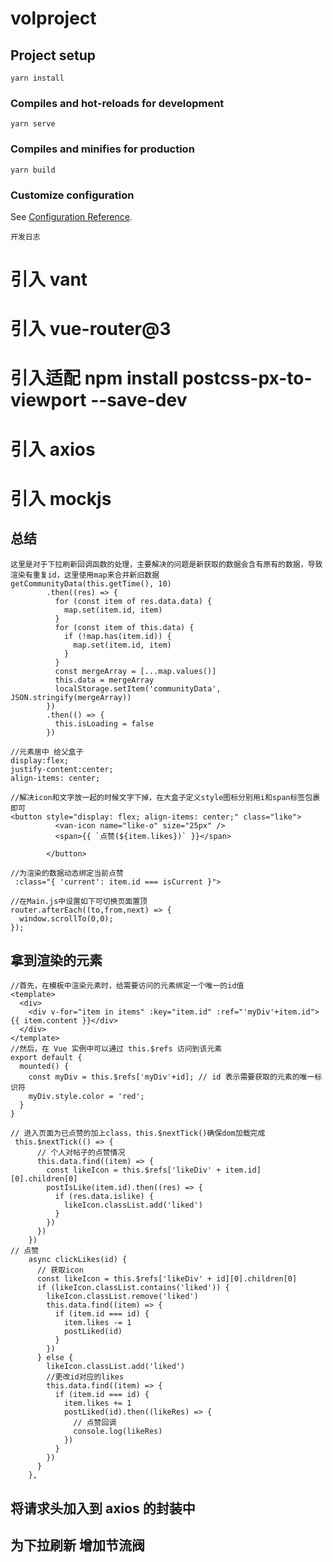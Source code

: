 # volproject

## Project setup

```
yarn install
```

### Compiles and hot-reloads for development

```
yarn serve
```

### Compiles and minifies for production

```
yarn build
```

### Customize configuration

See [Configuration Reference](https://cli.vuejs.org/config/).

```
开发日志
```

# 引入 vant

# 引入 vue-router@3

# 引入适配 npm install postcss-px-to-viewport --save-dev

# 引入 axios

# 引入 mockjs

## 总结

```
这里是对于下拉刷新回调函数的处理，主要解决的问题是新获取的数据会含有原有的数据，导致渲染有重复id，这里使用map来合并新旧数据
getCommunityData(this.getTime(), 10)
        .then((res) => {
          for (const item of res.data.data) {
            map.set(item.id, item)
          }
          for (const item of this.data) {
            if (!map.has(item.id)) {
              map.set(item.id, item)
            }
          }
          const mergeArray = [...map.values()]
          this.data = mergeArray
          localStorage.setItem('communityData', JSON.stringify(mergeArray))
        })
        .then(() => {
          this.isLoading = false
        })
```

```
//元素居中 给父盒子
display:flex;
justify-content:center;
align-items: center;
```

```
//解决icon和文字放一起的时候文字下掉，在大盒子定义style图标分别用i和span标签包裹即可
<button style="display: flex; align-items: center;" class="like">
          <van-icon name="like-o" size="25px" />
          <span>{{ `点赞(${item.likes})` }}</span>

        </button>
```

```
//为渲染的数据动态绑定当前点赞
 :class="{ 'current': item.id === isCurrent }">
```

```
//在Main.js中设置如下可切换页面置顶
router.afterEach((to,from,next) => {
  window.scrollTo(0,0);
});
```

## 拿到渲染的元素

```
//首先，在模板中渲染元素时，给需要访问的元素绑定一个唯一的id值
<template>
  <div>
    <div v-for="item in items" :key="item.id" :ref="'myDiv'+item.id">{{ item.content }}</div>
  </div>
</template>
//然后，在 Vue 实例中可以通过 this.$refs 访问到该元素
export default {
  mounted() {
    const myDiv = this.$refs['myDiv'+id]; // id 表示需要获取的元素的唯一标识符
    myDiv.style.color = 'red';
  }
}
```

```
// 进入页面为已点赞的加上class，this.$nextTick()确保dom加载完成
 this.$nextTick(() => {
      // 个人对帖子的点赞情况
      this.data.find((item) => {
        const likeIcon = this.$refs['likeDiv' + item.id][0].children[0]
        postIsLike(item.id).then((res) => {
          if (res.data.islike) {
            likeIcon.classList.add('liked')
          }
        })
      })
    })
// 点赞
    async clickLikes(id) {
      // 获取icon
      const likeIcon = this.$refs['likeDiv' + id][0].children[0]
      if (likeIcon.classList.contains('liked')) {
        likeIcon.classList.remove('liked')
        this.data.find((item) => {
          if (item.id === id) {
            item.likes -= 1
            postLiked(id)
          }
        })
      } else {
        likeIcon.classList.add('liked')
        //更改id对应的likes
        this.data.find((item) => {
          if (item.id === id) {
            item.likes += 1
            postLiked(id).then((likeRes) => {
              // 点赞回调
              console.log(likeRes)
            })
          }
        })
      }
    },
```

## 将请求头加入到 axios 的封装中

## 为下拉刷新 增加节流阀

